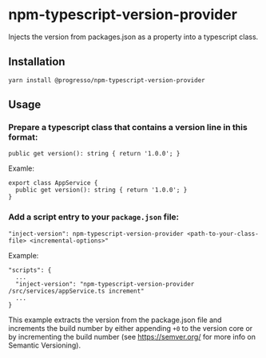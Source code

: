 # npm-typescript-version-provider
Injects the version from packages.json as a property into a typescript class.

## Installation

``yarn install @progresso/npm-typescript-version-provider``

## Usage

### Prepare a typescript class that contains a version line in this format:

 ``public get version(): string { return '1.0.0'; }``

Examle:

    export class AppService {
      public get version(): string { return '1.0.0'; }
    }

### Add a script entry to your ``package.json`` file:

 ``"inject-version": npm-typescript-version-provider <path-to-your-class-file> <incremental-options>"``

 Example:

    "scripts": {
      ...
      "inject-version": "npm-typescript-version-provider /src/services/appService.ts increment"
      ...
    }

This example extracts the version from the package.json file and increments the build number by either appending ``+0`` to the version core or by incrementing the build number (see https://semver.org/ for more info on Semantic Versioning).